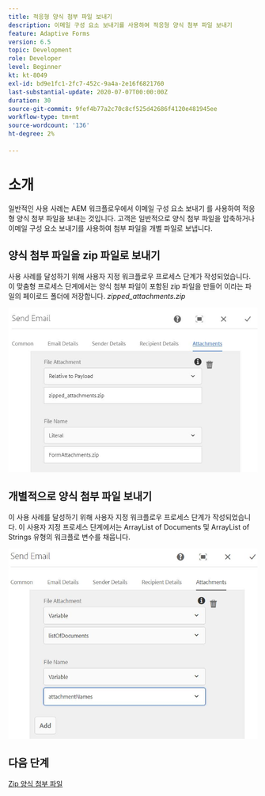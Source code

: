 ```yaml
---
title: 적응형 양식 첨부 파일 보내기
description: 이메일 구성 요소 보내기를 사용하여 적응형 양식 첨부 파일 보내기
feature: Adaptive Forms
version: 6.5
topic: Development
role: Developer
level: Beginner
kt: kt-8049
exl-id: bd9e1fc1-2fc7-452c-9a4a-2e16f6821760
last-substantial-update: 2020-07-07T00:00:00Z
duration: 30
source-git-commit: 9fef4b77a2c70c8cf525d42686f4120e481945ee
workflow-type: tm+mt
source-wordcount: '136'
ht-degree: 2%

---
```


# 소개



일반적인 사용 사례는 AEM 워크플로우에서 이메일 구성 요소 보내기 를 사용하여 적응형 양식 첨부 파일을 보내는 것입니다.
고객은 일반적으로 양식 첨부 파일을 압축하거나 이메일 구성 요소 보내기를 사용하여 첨부 파일을 개별 파일로 보냅니다.

## 양식 첨부 파일을 zip 파일로 보내기

사용 사례를 달성하기 위해 사용자 지정 워크플로우 프로세스 단계가 작성되었습니다. 이 맞춤형 프로세스 단계에서는 양식 첨부 파일이 포함된 zip 파일을 만들어 이라는 파일의 페이로드 폴더에 저장합니다. *zipped_attachments.zip*

![양식 첨부 파일 보내기](assets/send-form-attachments.JPG)

## 개별적으로 양식 첨부 파일 보내기

이 사용 사례를 달성하기 위해 사용자 지정 워크플로우 프로세스 단계가 작성되었습니다. 이 사용자 지정 프로세스 단계에서는 ArrayList of Documents 및 ArrayList of Strings 유형의 워크플로 변수를 채웁니다.

![문서 목록 보내기](assets/send-list-of-documents.JPG)

## 다음 단계

[Zip 양식 첨부 파일](./custom-process-step.md)
